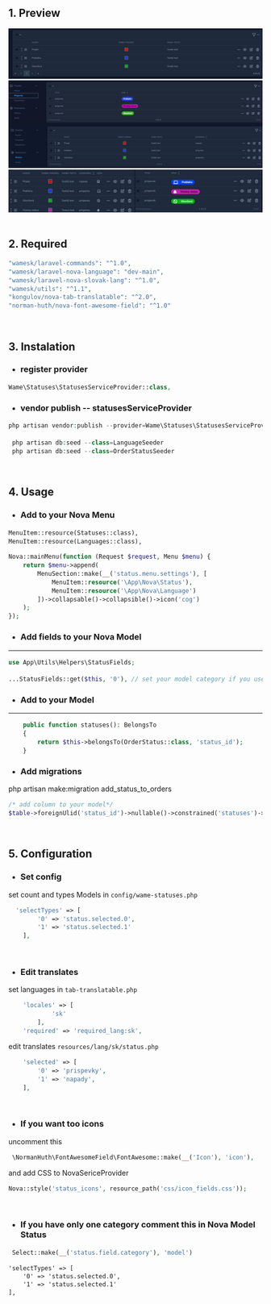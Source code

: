 
## 1. Preview
<img alt="preview" src="statuses.png">
<img alt="preview" src="img2.png">
<img alt="preview" src="img3.jpg">
<br><br>

## 2. Required

```php
"wamesk/laravel-commands": "^1.0",
"wamesk/laravel-nova-language": "dev-main",
"wamesk/laravel-nova-slovak-lang": "^1.0",
"wamesk/utils": "^1.1",
"kongulov/nova-tab-translatable": "^2.0",
"norman-huth/nova-font-awesome-field": "^1.0"
```
<br>

## 3. Instalation

- ### register provider
```php
Wame\Statuses\StatusesServiceProvider::class,
```

- ### vendor publish   -- statusesServiceProvider
```php
php artisan vendor:publish --provider=Wame\Statuses\StatusesServiceProvider

 php artisan db:seed --class=LanguageSeeder
 php artisan db:seed --class=OrderStatusSeeder
```
<br>

## 4. Usage

- ### Add to your Nova Menu   
`MenuItem::resource(Statuses::class),` <br>
  `MenuItem::resource(Languages::class),`
```php
Nova::mainMenu(function (Request $request, Menu $menu) {
    return $menu->append(
        MenuSection::make(__('status.menu.settings'), [
            MenuItem::resource('\App\Nova\Status'),
            MenuItem::resource('\App\Nova\Language')
        ])->collapsable()->collapsible()->icon('cog')
    );
});
```

- ### Add fields to your Nova Model
** **

``` php
use App\Utils\Helpers\StatusFields;

...StatusFields::get($this, '0'), // set your model category if you use more categories
``` 

- ### Add to your Model

** **

``` php
    public function statuses(): BelongsTo
    {
        return $this->belongsTo(OrderStatus::class, 'status_id');
    }
``` 

- ### Add migrations
php artisan make:migration add_status_to_orders
```php
/* add column to your model*/
$table->foreignUlid('status_id')->nullable()->constrained('statuses')->cascadeOnUpdate()->nullOnDelete();
```
<br>

## 5. Configuration
- ### Set config
set count and types Models in `config/wame-statuses.php`
```php
  'selectTypes' => [
        '0' => 'status.selected.0',
        '1' => 'status.selected.1'
    ],
```
<br>

- ### Edit translates
set languages in `tab-translatable.php` 
```php
    'locales' => [
            'sk'
        ],
    'required' => 'required_lang:sk',
```
 edit translates  `resources/lang/sk/status.php `
```php
    'selected' => [
        '0' => 'prispevky',
        '1' => 'napady',
    ],
```
<br>

- ### If you want too icons 
uncomment this
```php
 \NormanHuth\FontAwesomeField\FontAwesome::make(__('Icon'), 'icon'),
```
and add CSS to NovaSericeProvider
```php
Nova::style('status_icons', resource_path('css/icon_fields.css'));
```
<br>

- ### If you have only one category comment this in Nova Model Status
```php
 Select::make(__('status.field.category'), 'model')
```

    'selectTypes' => [
        '0' => 'status.selected.0',
        '1' => 'status.selected.1'
    ],
